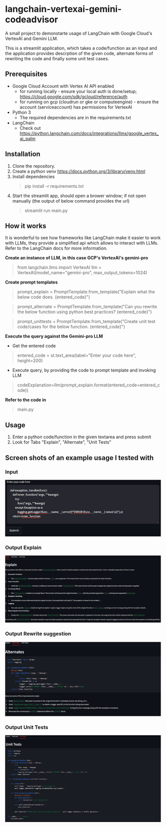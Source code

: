 # langchain-vertexai-gemini-codeadvisor

A small project to demonstarte usage of LangChain with Google Cloud's VertexAI and Gemini LLM.

This is a streamlit application, which takes a code/function as an input and the application provides descrption of the given code, alternate forms of rewriting the code and finally some unit test cases.

## Prerequisites
- Google Cloud Account with Vertex AI API enabled 
    - for running locally - ensure your local auth is done/setup; https://cloud.google.com/sdk/gcloud/reference/auth
    - for running on gcp (cloudrun or gke or computeengine) - ensure the account (serviceaccount) has permissions for VertexAI
- Python 3
    - The required dependencies are in the requirements.txt
- LangChain
    - Check out https://python.langchain.com/docs/integrations/llms/google_vertex_ai_palm

## Installation
1. Clone the repository.
2. Create a python venv https://docs.python.org/3/library/venv.html 
3. Install dependencies
    > pip install -r requirements.txt
4. Start the streamlit app, should open a brower window; if not open manually (the output of below command provides the url)
    > streamlit run main.py

## How it works
It is wonderful to see how frameworks like LangChain make it easier to work with LLMs, they provide a simplified api which allows to interact with LLMs. Refer to the LangChain docs for more information.

**Create an instance of LLM, in this case GCP's VertexAI's gemini-pro**
> from langchain.llms import VertexAI
> llm = VertexAI(model_name="gemini-pro", max_output_tokens=1024)

**Create prompt templates**
> prompt_explain = PromptTemplate.from_template("Explain what the below code does. {entered_code}")

> prompt_alternate = PromptTemplate.from_template("Can you rewrite the below function using python best practices? {entered_code}")

> prompt_unittests = PromptTemplate.from_template("Create unit test code/cases for the below function. {entered_code}")

**Execute the query against the Gemini-pro LLM**
- Get the entered code
> entered_code = st.text_area(label="Enter your code here", height=200)

- Execute query, by providing the code to prompt template and invoking LLM
> codeExplanation=llm(prompt_explain.format(entered_code=entered_code))

**Refer to the code in**
> main.py



## Usage
1. Enter a python code/function in the given textarea and press submit
2. Look for Tabs "Explain", "Alternate", "Unit Tests"

## Screen shots of an example usage I tested with

### Input
![Alt text](readme-images/image-4.png)

### Output Explain
![Alt text](readme-images/image-1.png)

### Output Rewrite suggestion
![Alt text](readme-images/image-2.png)

### Output Unit Tests 
![Alt text](readme-images/image-3.png)